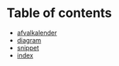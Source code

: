 # Table of contents

* [afvalkalender](README.md)
* [diagram](docs/diagram.md)
* [snippet](docs/snippet.md)
* [index](docs/index.md)
